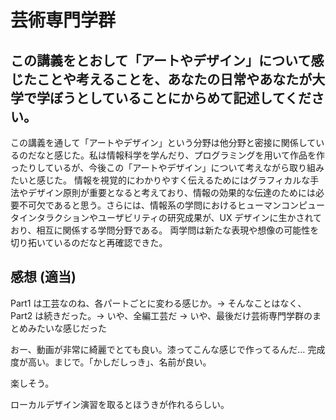 # 芸術専門学群

## この講義をとおして「アートやデザイン」について感じたことや考えることを、あなたの日常やあなたが大学で学ぼうとしていることにからめて記述してください。

この講義を通して「アートやデザイン」という分野は他分野と密接に関係しているのだなと感じた。私は情報科学を学んだり、プログラミングを用いて作品を作ったりしているが、今後この「アートやデザイン」について考えながら取り組みたいと感じた。
情報を視覚的にわかりやすく伝えるためにはグラフィカルな手法やデザイン原則が重要となると考えており、情報の効果的な伝達のためには必要不可欠であると思う。さらには、情報系の学問におけるヒューマンコンピュータインタラクションやユーザビリティの研究成果が、UX デザインに生かされており、相互に関係する学問分野である。
両学問は新たな表現や想像の可能性を切り拓いているのだなと再確認できた。

## 感想 (適当)
Part1 は工芸なのね、各パートごとに変わる感じか。→ そんなことはなく、Part2 は続きだった。→ いや、全編工芸だ → いや、最後だけ芸術専門学群のまとめみたいな感じだった

おー、動画が非常に綺麗でとても良い。漆ってこんな感じで作ってるんだ…
完成度が高い。まじで。「かしだしっき」、名前が良い。

楽しそう。

ローカルデザイン演習を取るとほうきが作れるらしい。
